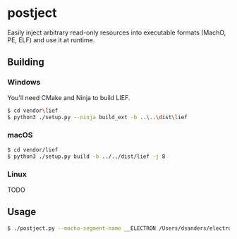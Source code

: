 # postject

Easily inject arbitrary read-only resources into executable formats
(MachO, PE, ELF) and use it at runtime.

## Building

### Windows

You'll need CMake and Ninja to build LIEF.

```sh
$ cd vendor\lief
$ python3 ./setup.py --ninja build_ext -b ..\..\dist\lief
```

### macOS

```sh
$ cd vendor/lief
$ python3 ./setup.py build -b ../../dist/lief -j 8
```

### Linux

TODO

## Usage

```sh
$ ./postject.py --macho-segment-name __ELECTRON /Users/dsanders/electron/src/out/Testing/Electron.app/Contents/Frameworks/Electron\ Framework.framework/Electron\ Framework __app_asar /Users/dsanders/test.asar
```
